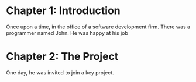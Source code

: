 # Chapter 1: Introduction

Once upon a time, in the office of a software development firm.
There was a programmer named John.
He was happy at his job

# Chapter 2: The Project

One day, he was invited to join a key project.

